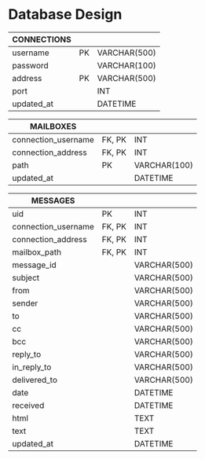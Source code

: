 # Database Design

| CONNECTIONS   |      |              |
|---------------|------|--------------|
| username      | PK   | VARCHAR(500) |
| password      |      | VARCHAR(100) |
| address       | PK   | VARCHAR(500) |
| port          |      | INT          |
| updated_at    |      | DATETIME     |

| MAILBOXES           |        |              |
|---------------------|--------|--------------|
| connection_username | FK, PK | INT          |
| connection_address  | FK, PK | INT          |
| path                | PK     | VARCHAR(100) |
| updated_at          |        | DATETIME     |

| MESSAGES            |        |              |
|---------------------|--------|--------------|
| uid                 | PK     | INT          |
| connection_username | FK, PK | INT          |
| connection_address  | FK, PK | INT          |
| mailbox_path        | FK, PK | INT          |
| message_id          |        | VARCHAR(500) |
| subject             |        | VARCHAR(500) |
| from                |        | VARCHAR(500) |
| sender              |        | VARCHAR(500) |
| to                  |        | VARCHAR(500) |
| cc                  |        | VARCHAR(500) |
| bcc                 |        | VARCHAR(500) |
| reply_to            |        | VARCHAR(500) |
| in_reply_to         |        | VARCHAR(500) |
| delivered_to        |        | VARCHAR(500) |
| date                |        | DATETIME     |
| received            |        | DATETIME     |
| html                |        | TEXT         |
| text                |        | TEXT         |
| updated_at          |        | DATETIME     |
